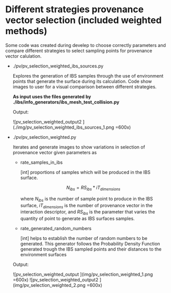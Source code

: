 # Different strategies provenance vector selection (included weighted methods)

Some code was created during develep to choose correctly parameters and compare different strategies to select sampling points for provenance vector calulation.

* ./pv/pv_selection_weighted_ibs_sources.py
  
  Explores the generation of IBS samples through the use of environment points that generate the surface during its calculation. Code show images to user for a visual comparison between different strategies.

  **As input uses the files generated by ./ibs/info_generators/ibs_mesh_test_collision.py**

  Output:
  
  ![pv_selection_weighted_output2 ](./img/pv_selection_weighted_ibs_sources_1.png =600x)

* ./pv/pv_selection_weighted.py

  Iterates and generate images to show variations in selection of provenance vector given parameters as

  * rate_samples_in_ibs
  
    [int] proportions of samples which will be produced in the IBS surface.

    $$ N_{ibs} = RS_{ibs} * iT_{dimensions}$$

    where $N_{ibs}$ is the number of sample point to produce in the IBS surface, $iT_{dimensions}$ is the number of provenance vector in the interaction descriptor, and $RS_{ibs}$ is the parameter that varies the quantity of point to generate as IBS surfaces samples.

  * rate_generated_random_numbers

    [int] helps to establish the number of random numbers to be generated. This generator follows the Probability Density Function generated trough the IBS sampled points and their distances to the environment surfaces

  Output:

    ![pv_selection_weighted_output ](img/pv_selection_weighted_1.png =600x)
    ![pv_selection_weighted_output2 ](img/pv_selection_weighted_2.png =600x)
